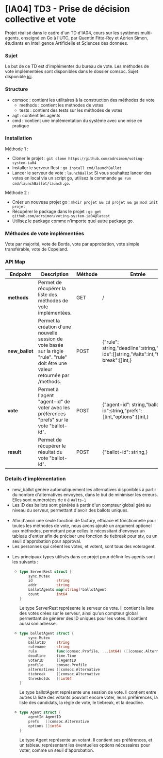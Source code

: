 # [IA04] TD3 - Prise de décision collective et vote

Projet réalisé dans le cadre d'un TD d'IA04, cours sur les systèmes multi-agents, enseigné en Go à l'UTC, par Quentin Fitte-Rey et Adrien Simon, étudiants en Intelligence Artificielle et Sciences des données.

### Sujet

Le but de ce TD est d'implémenter du bureau de vote. Les méthodes de vote implémentées sont disponibles dans le dossier comsoc. Sujet disponible [ici](https://github.com/adrsimon/voting-system-ia04/blob/main/sujet.md).

### Structure
- comsoc : contient les utilitaires à la construction des méthodes de vote
    - methods : contient les méthodes de votes
    - tests : contient des tests sur les méthodes de votes
- agt : contient les agents
- cmd : contient une implémentation du système avec une mise en pratique

### Installation

Méthode 1 :
- Cloner le projet : `git clone https://github.com/adrsimon/voting-system-ia04`
- Installer le serveur Rest : `go install cmd/launchBallot`
- Lancer le serveur de vote : `launchBallot`
Si vous souhaitez lancer des votes en local via un script go, utilisez la commande `go run cmd/launchBallot/launch.go`.

Méthode 2 :
- Créer un nouveau projet go : `mkdir projet && cd projet && go mod init projet`
- Récupérer le package dans le projet : `go get github.com/adrsimon/voting-system-ia04@latest`
- Utilisez le package comme n'importe quel autre package go.

### Méthodes de vote implémentées
Vote par majorité, vote de Borda, vote par approbation, vote simple transférable, vote de Copeland.

### API Map

| **Endpoint**   | **Description**                                                                                                                  | **Méthode** | **Entrée**                                                                             | **Sortie**                       |
|----------------|----------------------------------------------------------------------------------------------------------------------------------|-------------|----------------------------------------------------------------------------------------|----------------------------------|
| **methods**    | Permet de récupérer la liste des méthodes de vote implémentées.                                                                  | GET         | /                                                                                      | {"methods" : [...]}              |
| **new_ballot** | Permet la création d'une nouvelle session de vote basée sur la règle "rule". "rule" doit être une valeur retournée par /methods. | POST        | {"rule": string,"deadline":string,"voter-ids":[]string,"#alts":int,"tie-break":[]int,} | {"ballot-id": string,}           |
| **vote**       | Permet à l'agent "agent-id" de voter avec les préférences "prefs" sur le vote "ballot-id".                                       | POST        | {"agent-id": string,"ballot-id":string,"prefs":[]int,"options":[]int,}                 | /                                |
| **result**     | Permet de récupérer le résultat du vote "ballot-id".                                                                             | POST        | {"ballot-id": string,}                                                                 | {"winner":int,"ranking":[]int, } |

### Details d'implémentation

- new_ballot génère automatiquement les alternatives disponibles à partir du nombre d'alternatives envoyées, dans le but de minimiser les erreurs. Elles sont numérotées de `0` à `#alts-1`
- Les ID des ballots sont générés à partir d'un compteur global géré au niveau du serveur, permettant d'avoir des ballots uniques.
<br><br>
- Afin d'avoir une seule fonction de factory, efficace et fonctionnelle pour toutes les méthodes de vote, nous avons ajouté un argument optionel aux méthodes, permettant pour celles le nécessitant d'envoyer un tableau d'entier afin de préciser une fonction de tiebreak pour stv, ou un seuil d'approbation pour approval.
- Les personnes qui créent les votes, et votent, sont tous des voteragent.
<br><br>
- Les principaux types utilisés dans ce projet pour définir les agents sont les suivants :
  - ```go
    type ServerRest struct {
	    sync.Mutex
        id           string
        addr         string
        ballotAgents map[string]*ballotAgent
        count        int64
    }
    ```
    Le type ServerRest représente le serveur de vote. Il contient la liste des votes crées sur le serveur, ainsi qu'un compteur global permettant de générer des ID uniques pour les votes. Il contient aussi son adresse.
  - ```go
    type ballotAgent struct {
        sync.Mutex
        ballotID     string
        rulename     string
        rule         func(comsoc.Profile, ...int64) ([]comsoc.Alternative, error)
        deadline     time.Time
        voterID      []AgentID
        profile      comsoc.Profile
        alternatives []comsoc.Alternative
        tiebreak     []comsoc.Alternative
        thresholds   []int64
    }
    ```
    Le type ballotAgent représente une session de vote. Il contient entre autres la liste des votants pouvant encore voter, leurs préférences, la liste des candidats, la règle de vote, le tiebreak, et la deadline.
  - ```go
    type Agent struct {
        agentId AgentID
        prefs   []comsoc.Alternative
        options []int64
    }
    ```
    Le type Agent représente un votant. Il contient ses préférences, et un tableau représentant les éventuelles options nécessaires pour voter, comme un seuil d'approbation.